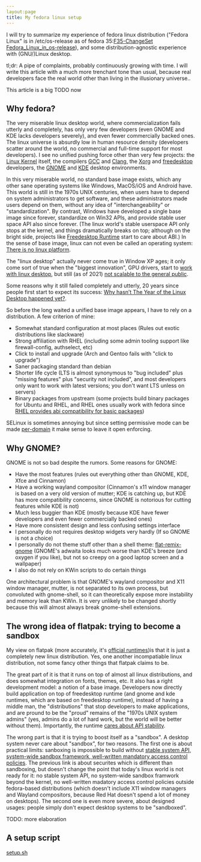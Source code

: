 ```yaml
---
layout:page
title: My fedora linux setup
---
```

I will try to summarize my experience of fedora linux distribution ("Fedora Linux" is in /etc/os-release as of fedora 35:[F35-ChangeSet](https://fedoraproject.org/wiki/Releases/35/ChangeSet) [Fedora_Linux_in_os-release](https://fedoraproject.org/wiki/Changes/Fedora_Linux_in_os-release)), and some distribution-agnostic experience with (GNU/)Linux desktop.

tl;dr: A pipe of complaints, probably continuously growing with time. I will write this article with a much more trenchant tone than usual, because real developers face the real world other than living in the illusionary universe..

This article is a big TODO now

## Why fedora?

The very miserable linux desktop world, where commercialization fails utterly and completely, has only very few developers (even GNOME and KDE lacks developers severely), and even fewer commercially backed ones. The linux universe is absurdly low in human resource density (developers scatter around the world, no commercial and full-time support for most developers). I see no unified pushing force other than very few projects: the [Linux Kernel](https://www.kernel.org/) itself, the compilers [GCC](https://www.kernel.org/) and [Clang](https://clang.llvm.org/), the [Xorg](https://www.x.org) and [freedesktop](https://www.freedesktop.org/) developers, the [GNOME](http://gnome.org/) and [KDE](https://kde.org/) desktop environments. 

In this very miserable world, no standard base image exists, which any other sane operating systems like Windows, MacOS/iOS and Android have. This world is still in the 1970s UNIX centuries, when users have to depend on system administrators to get software, and these administrators made users depend on them, without any idea of "interchangeability" or "standardization". By contrast, Windows have developed a single base image since forever, standardize on Win32 APIs, and provide stable user space API also since forever. (The linux world's stable userspace API only stops at the kernel, and things dramatically breaks on top; although on the bright side, projects like [Freedesktop Runtime](https://www.codethink.co.uk/articles/2021/ABI-stability-freedesktop/) start to care about ABI.) In the sense of base image, linux can not even be called an operating system: [There is no linux platform](https://blogs.gnome.org/tbernard/2019/12/04/there-is-no-linux-platform-1/).

The "linux desktop" actually never come true in Window XP ages; it only come sort of true when the "biggest innovation", GPU drivers, start to [work with linux desktop](https://www.techrepublic.com/article/fedora-at-15-why-matthew-miller-sees-a-bright-future-for-the-linux-distribution/), but still (as of 2021) [not scalable to the general public](https://itvision.altervista.org/why.linux.is.not.ready.for.the.desktop.current.html). 

Some reasons why it still failed completely and utterly, 20 years since people first start to expect its success: [Why hasn’t The Year of the Linux Desktop happened yet?](https://blogs.gnome.org/uraeus/2017/12/19/why-hasnt-the-year-of-the-linux-desktop-happened-yet/).

So before the long waited a unified base image appears, I have to rely on a distribution.
A few criterion of mine:
* Somewhat standard configuration at most places (Rules out exotic distributions like slackware)
* Strong affiliation with RHEL (including some admin tooling support like firewall-config, authselect, etc)
* Click to install and upgrade (Arch and Gentoo fails with "click to upgrade")
* Saner packaging standard than debian
* Shorter life cycle (LTS is almost synonymous to "bug included" plus "missing features" plus "security not included", and most developers only want to work with latest versions; you don't want LTS unless on servers)
* Binary packages from upstream (some projects build binary packages for Ubuntu and RHEL, and RHEL ones usually work with fedora since [RHEL provides abi compatibility for basic packages](https://access.redhat.com/articles/rhel8-abi-compatibility))

SELinux is sometimes annoying but since setting permissive mode can be made [per-domain](https://wiki.centos.org/HowTos/SELinux#Gathering_Audit_Logs_In_Permissive_Mode) it make sense to leave it open enforcing.

## Why GNOME?
GNOME is not so bad despite the rumors. Some reasons for GNOME:
* Have the most features (rules out everything other than GNOME, KDE, Xfce and Cinnamon)
* Have a working wayland compositor (Cinnamon's x11 window manager is based on a very old version of mutter; KDE is catching up, but KDE has more compatibility concerns, since GNOME is notorious for cutting features while KDE is not)
* Much less buggier than KDE (mostly because KDE have fewer developers and even fewer commercially backed ones)
* Have more consistent design and less confusing settings interface
* I personally do not requires desktop widgets very hardly (If so GNOME is not a choice)
* I personally do not theme stuff other than a shell theme: [flat-remix-gnome](https://github.com/daniruiz/flat-remix-gnome) (GNOME's adwaita looks much worse than KDE's breeze (and oxygen if you like), but not so creepy on a good laptop screen and a wallpaper)
* I also do not rely on KWin scripts to do certain things

One architectural problem is that GNOME's wayland compositor and X11 window manager, mutter, is not separated to its own process, but convoluted with gnome-shell, so it can theoretically expose more instability and memory leak than KWin. It is very unlikely to be changed shortly because this will almost always break gnome-shell extensions.

## The wrong idea of flatpak: trying to become a sandbox
My view on flatpak (more accurately, it's [official runtimes](https://docs.flatpak.org/en/latest/available-runtimes.html))is that it is just a completely new linux distribution. Yes, one another incompatiable linux distribution, not some fancy other things that flatpak claims to be.

The great part of it is that it runs on top of almost all linux distributions, and does somewhat integration on fonts, themes, etc. It also has a right development model: a notion of a base image. Developers now directly build application on top of freedesktop runtime (and gnome and kde runtimes, which are based on freedesktop runtime), instead of having a middle man, the "distributions" that stop developers to make applications, and are pround to be the "proud" remains of the "1970s UNIX system admins" (yes, admins do a lot of hard work, but the world will be better without them). Importantly, the runtime [cares about API stability](https://www.codethink.co.uk/articles/2021/ABI-stability-freedesktop/).

The wrong part is that it is trying to boost itself as a "sandbox". A desktop system never care about "sandbox", for two reasons. The first one is about practical limits: sanboxing is impossible to build without [stable system API, system-wide sandbox framework, well-written mandatory access control policies](https://madaidans-insecurities.github.io/linux.html). The previous link is about securites which is different than sandboxing, but doesn't change the point that today's linux world is not ready for it: no stable system API, no system-wide sandbox framwork beyond the kernel, no well-written madatory access control policies outside fedora-based distributions (which doesn't include X11 window managers and Wayland compositors, because Red Hat doesn't spend a lot of money on desktops). The second one is even more severe, about designed usages: people simply don't expect desktop systems to be "sandboxed".

TODO: more elaboration

## A setup script
[setup.sh](setup.sh)

